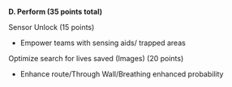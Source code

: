**D. Perform (35 points total)** 

Sensor Unlock (15 points)
- Empower teams with sensing aids/ trapped areas

Optimize search for lives saved (Images) (20 points)
- Enhance route/Through Wall/Breathing enhanced probability